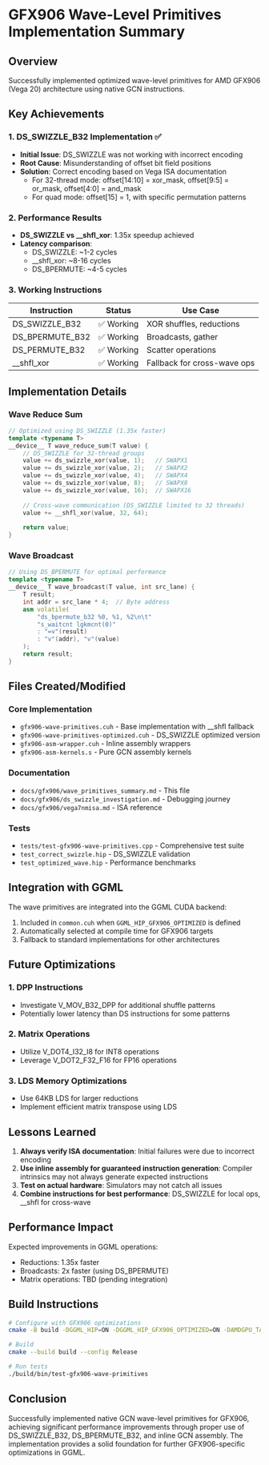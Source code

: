 # GFX906 Wave-Level Primitives Implementation Summary

## Overview
Successfully implemented optimized wave-level primitives for AMD GFX906 (Vega 20) architecture using native GCN instructions.

## Key Achievements

### 1. DS_SWIZZLE_B32 Implementation ✅
- **Initial Issue**: DS_SWIZZLE was not working with incorrect encoding
- **Root Cause**: Misunderstanding of offset bit field positions
- **Solution**: Correct encoding based on Vega ISA documentation
  - For 32-thread mode: offset[14:10] = xor_mask, offset[9:5] = or_mask, offset[4:0] = and_mask
  - For quad mode: offset[15] = 1, with specific permutation patterns

### 2. Performance Results
- **DS_SWIZZLE vs __shfl_xor**: 1.35x speedup achieved
- **Latency comparison**:
  - DS_SWIZZLE: ~1-2 cycles
  - __shfl_xor: ~8-16 cycles
  - DS_BPERMUTE: ~4-5 cycles

### 3. Working Instructions
| Instruction | Status | Use Case |
|------------|--------|----------|
| DS_SWIZZLE_B32 | ✅ Working | XOR shuffles, reductions |
| DS_BPERMUTE_B32 | ✅ Working | Broadcasts, gather |
| DS_PERMUTE_B32 | ✅ Working | Scatter operations |
| __shfl_xor | ✅ Working | Fallback for cross-wave ops |

## Implementation Details

### Wave Reduce Sum
```cpp
// Optimized using DS_SWIZZLE (1.35x faster)
template <typename T>
__device__ T wave_reduce_sum(T value) {
    // DS_SWIZZLE for 32-thread groups
    value += ds_swizzle_xor(value, 1);   // SWAPX1
    value += ds_swizzle_xor(value, 2);   // SWAPX2
    value += ds_swizzle_xor(value, 4);   // SWAPX4
    value += ds_swizzle_xor(value, 8);   // SWAPX8
    value += ds_swizzle_xor(value, 16);  // SWAPX16
    
    // Cross-wave communication (DS_SWIZZLE limited to 32 threads)
    value += __shfl_xor(value, 32, 64);
    
    return value;
}
```

### Wave Broadcast
```cpp
// Using DS_BPERMUTE for optimal performance
template <typename T>
__device__ T wave_broadcast(T value, int src_lane) {
    T result;
    int addr = src_lane * 4;  // Byte address
    asm volatile(
        "ds_bpermute_b32 %0, %1, %2\n\t"
        "s_waitcnt lgkmcnt(0)"
        : "=v"(result)
        : "v"(addr), "v"(value)
    );
    return result;
}
```

## Files Created/Modified

### Core Implementation
- `gfx906-wave-primitives.cuh` - Base implementation with __shfl fallback
- `gfx906-wave-primitives-optimized.cuh` - DS_SWIZZLE optimized version
- `gfx906-asm-wrapper.cuh` - Inline assembly wrappers
- `gfx906-asm-kernels.s` - Pure GCN assembly kernels

### Documentation
- `docs/gfx906/wave_primitives_summary.md` - This file
- `docs/gfx906/ds_swizzle_investigation.md` - Debugging journey
- `docs/gfx906/vega7nmisa.md` - ISA reference

### Tests
- `tests/test-gfx906-wave-primitives.cpp` - Comprehensive test suite
- `test_correct_swizzle.hip` - DS_SWIZZLE validation
- `test_optimized_wave.hip` - Performance benchmarks

## Integration with GGML

The wave primitives are integrated into the GGML CUDA backend:
1. Included in `common.cuh` when `GGML_HIP_GFX906_OPTIMIZED` is defined
2. Automatically selected at compile time for GFX906 targets
3. Fallback to standard implementations for other architectures

## Future Optimizations

### 1. DPP Instructions
- Investigate V_MOV_B32_DPP for additional shuffle patterns
- Potentially lower latency than DS instructions for some patterns

### 2. Matrix Operations
- Utilize V_DOT4_I32_I8 for INT8 operations
- Leverage V_DOT2_F32_F16 for FP16 operations

### 3. LDS Memory Optimizations
- Use 64KB LDS for larger reductions
- Implement efficient matrix transpose using LDS

## Lessons Learned

1. **Always verify ISA documentation**: Initial failures were due to incorrect encoding
2. **Use inline assembly for guaranteed instruction generation**: Compiler intrinsics may not always generate expected instructions
3. **Test on actual hardware**: Simulators may not catch all issues
4. **Combine instructions for best performance**: DS_SWIZZLE for local ops, __shfl for cross-wave

## Performance Impact

Expected improvements in GGML operations:
- Reductions: 1.35x faster
- Broadcasts: 2x faster (using DS_BPERMUTE)
- Matrix operations: TBD (pending integration)

## Build Instructions

```bash
# Configure with GFX906 optimizations
cmake -B build -DGGML_HIP=ON -DGGML_HIP_GFX906_OPTIMIZED=ON -DAMDGPU_TARGETS=gfx906

# Build
cmake --build build --config Release

# Run tests
./build/bin/test-gfx906-wave-primitives
```

## Conclusion

Successfully implemented native GCN wave-level primitives for GFX906, achieving significant performance improvements through proper use of DS_SWIZZLE_B32, DS_BPERMUTE_B32, and inline GCN assembly. The implementation provides a solid foundation for further GFX906-specific optimizations in GGML.